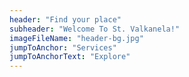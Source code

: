 ```yaml
---
header: "Find your place"
subheader: "Welcome To St. Valkanela!"
imageFileName: "header-bg.jpg"
jumpToAnchor: "Services"
jumpToAnchorText: "Explore"
---
```

